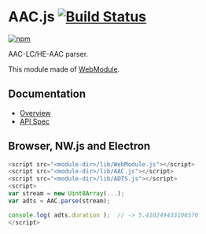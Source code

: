 # AAC.js [![Build Status](https://travis-ci.org/uupaa/AAC.js.svg)](https://travis-ci.org/uupaa/AAC.js)

[![npm](https://nodei.co/npm/uupaa.aac.js.svg?downloads=true&stars=true)](https://nodei.co/npm/uupaa.aac.js/)

AAC-LC/HE-AAC parser.

This module made of [WebModule](https://github.com/uupaa/WebModule).

## Documentation
- [Overview](https://github.com/uupaa/AAC.js/wiki/)
- [API Spec](https://github.com/uupaa/AAC.js/wiki/AAC)

## Browser, NW.js and Electron

```js
<script src="<module-dir>/lib/WebModule.js"></script>
<script src="<module-dir>/lib/AAC.js"></script>
<script src="<module-dir>/lib/ADTS.js"></script>
<script>
var stream = new Uint8Array(...);
var adts = AAC.parse(stream);

console.log( adts.duration );  // -> 5.410249433106576
</script>
```

